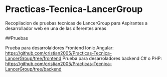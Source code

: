 # Practicas-Tecnica-LancerGroup
Recopilacion de pruebas tecnicas de LancerGroup para Aspirantes a desarrollador web en una de las diferentes areas


##Pruebas

Prueba para desarrolaldores Frontend Ionic Angular: https://github.com/cristian2005/Practicas-Tecnica-LancerGroup/tree/frontend
Prueba para desarroladores backend C# o PHP: https://github.com/cristian2005/Practicas-Tecnica-LancerGroup/tree/backend
